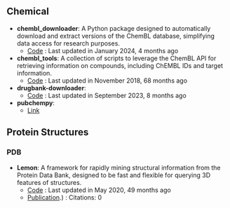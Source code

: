 
## **Chemical**
- **chembl_downloader**: A Python package designed to automatically download and extract versions of the ChemBL database, simplifying data access for research purposes.
	- [Code](https://github.com/cthoyt/chembl-downloader) : Last updated in January 2024, 4 months ago
- **chembl_tools**: A collection of scripts to leverage the ChemBL API for retrieving information on compounds, including ChEMBL IDs and target information.
	- [Code](https://github.com/mgalardini/chembl_tools) : Last updated in November 2018, 68 months ago
- **drugbank-downloader**: 
	- [Code](https://github.com/cthoyt/drugbank_downloader) : Last updated in September 2023, 8 months ago
- **pubchempy**: 
	- [Link](http://pubchempy.readthedocs.io/en/latest/)

## **Protein Structures**
### **PDB**
- **Lemon**: A framework for rapidly mining structural information from the Protein Data Bank, designed to be fast and flexible for querying 3D features of structures.
	- [Code](https://github.com/chopralab/lemon) : Last updated in May 2020, 49 months ago
	- [Publication](https://doi.org/10.1093/bioinformatics/btz178).) : Citations: 0
